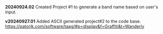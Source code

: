 **20240924.02**
Created Project #1 to generate a band name based on user's input.

**v20240927.01**
Added ASCII generated project#2 to the code base. 
https://patorjk.com/software/taag/#p=display&f=Graffiti&t=Wanderly 

